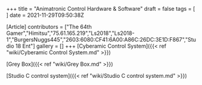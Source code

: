 +++
title = "Animatronic Control Hardware & Software"
draft = false
tags = [ ]
date = 2021-11-29T09:50:38Z

[Article]
contributors = ["The 64th Gamer","Himitsu","75.61.165.219","Ls2018","Ls2018-1","BurgersNuggs445","2603:6080:CF41:6A00:A86C:26DC:3E1D:F867","Studio 18 Ent"]
gallery = []
+++
[Cyberamic Control System]({{< ref "wiki/Cyberamic Control System.md" >}})

[Grey Box]({{< ref "wiki/Grey Box.md" >}})

[Studio C control system]({{< ref "wiki/Studio C control system.md" >}})

